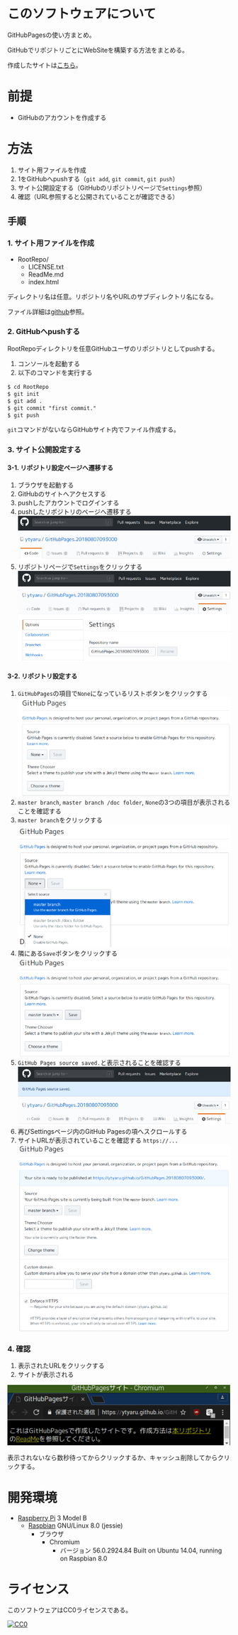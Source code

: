 ﻿# このソフトウェアについて

GitHubPagesの使い方まとめ。

GitHubでリポジトリごとにWebSiteを構築する方法をまとめる。

作成したサイトは[こちら](https://ytyaru.github.io/GitHubPages.20180807093000)。

# 前提

* GitHubのアカウントを作成する

# 方法

1. サイト用ファイルを作成
1. 1をGitHubへpushする（`git add`, `git commit`, `git push`）
1. サイト公開設定する（GitHubのリポジトリページで`Settings`参照）
1. 確認（URL参照すると公開されていることが確認できる）

## 手順

### 1. サイト用ファイルを作成

* RootRepo/
    * LICENSE.txt
    * ReadMe.md
    * index.html

ディレクトリ名は任意。リポジトリ名やURLのサブディレクトリ名になる。

ファイル詳細は[github](https://ytyaru0.github.io/GitHubPages.Test.20180807080000)参照。

### 2. GitHubへpushする

RootRepoディレクトリを任意GitHubユーザのリポジトリとしてpushする。

1. コンソールを起動する
1. 以下のコマンドを実行する

```
$ cd RootRepo
$ git init
$ git add .
$ git commit "first commit."
$ git push
```

`git`コマンドがないならGitHubサイト内でファイル作成する。

### 3. サイト公開設定する

#### 3-1. リポジトリ設定ページへ遷移する

1. ブラウザを起動する
1. GitHubのサイトへアクセスする
1. pushしたアカウントでログインする
1. pushしたリポジトリのページへ遷移する  
![0](images/github/0.png)  
1. リポジトリページで`Settings`をクリックする  
![1](images/github/1.png)  

#### 3-2. リポジトリ設定する

1. `GitHubPages`の項目で`None`になっているリストボタンをクリックする  
![2](images/github/2.png)  
1. `master branch`, `master branch /doc folder`, `None`の3つの項目が表示されることを確認する
1. `master branch`をクリックする  
![3](images/github/3.png)  
1. 隣にある`Save`ボタンをクリックする  
![4](images/github/4.png)  
1. `GitHub Pages source saved.`と表示されることを確認する  
![5](images/github/5.png)  
1. 再びSettingsページ内のGitHub Pagesの項へスクロールする
1. サイトURLが表示されていることを確認する `https://...`
![6](images/github/6.png)  

### 4. 確認

1. 表示されたURLをクリックする
1. サイトが表示される

![7](images/github/7.png)  

表示されないなら数秒待ってからクリックするか、キャッシュ削除してからクリックする。

# 開発環境

* [Raspberry Pi](https://ja.wikipedia.org/wiki/Raspberry_Pi) 3 Model B
    * [Raspbian](https://www.raspberrypi.org/downloads/raspbian/) GNU/Linux 8.0 (jessie)
        * ブラウザ
            * Chromium
                * バージョン 56.0.2924.84 Built on Ubuntu 14.04, running on Raspbian 8.0

# ライセンス

このソフトウェアはCC0ライセンスである。

[![CC0](http://i.creativecommons.org/p/zero/1.0/88x31.png "CC0")](http://creativecommons.org/publicdomain/zero/1.0/deed.ja)

